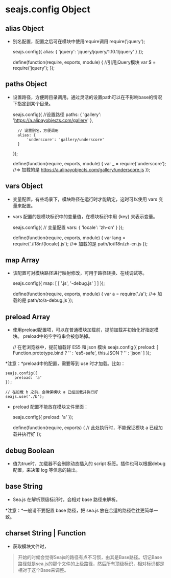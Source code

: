 
seajs.config  Object
==================
alias  Object
-------------


* 别名配置，配置之后可在模块中使用require调用 require('jquery');

    seajs.config({
        alias: { 'jquery': 'jquery/jquery/1.10.1/jquery' }
    });

    define(function(require, exports, module) {
        //引用jQuery模块
        var $ = require('jquery');
    });

paths  Object
--------------

* 设置路径，方便跨目录调用。通过灵活的设置path可以在不影响base的情况下指定到某个目录。

    seajs.config({
        //设置路径
        paths: {
            'gallery': 'https://a.alipayobjects.com/gallery'
        },

        // 设置别名，方便调用
        alias: {
            'underscore': 'gallery/underscore'
        }
    });

    define(function(require, exports, module) {
        var _ = require('underscore');
        //=> 加载的是 https://a.alipayobjects.com/gallery/underscore.js
    });

vars  Object
------------

* 变量配置。有些场景下，模块路径在运行时才能确定，这时可以使用 vars 变量来配置。

* vars 配置的是模块标识中的变量值，在模块标识中用 {key} 来表示变量。

    seajs.config({
        // 变量配置
        vars: {
            'locale': 'zh-cn'
        }
    });

    define(function(require, exports, module) {
        var lang = require('./i18n/{locale}.js');
       //=> 加载的是 path/to/i18n/zh-cn.js
    });

map  Array
----------

* 该配置可对模块路径进行映射修改，可用于路径转换、在线调试等。

    seajs.config({
        map: [
            [ '.js', '-debug.js' ]
        ]
    });

    define(function(require, exports, module) {
        var a = require('./a');
        //=> 加载的是 path/to/a-debug.js
    });

preload  Array
--------------

* 使用preload配置项，可以在普通模块加载前，提前加载并初始化好指定模块。
preload中的空字符串会被忽略掉。

    // 在老浏览器中，提前加载好 ES5 和 json 模块
    seajs.config({
        preload: [
            Function.prototype.bind ? '' : 'es5-safe',
            this.JSON ? '' : 'json'
        ]
    });

*注意：*preload中的配置，需要等到 use 时才加载。比如：

    seajs.config({
        preload: 'a'
    });

    // 在加载 b 之前，会确保模块 a 已经加载并执行好
    seajs.use('./b');

* preload 配置不能放在模块文件里面：

    seajs.config({
        preload: 'a'
    });

    define(function(require, exports) {
        // 此处执行时，不能保证模块 a 已经加载并执行好
    });

debug  Boolean
--------------

* 值为true时，加载器不会删除动态插入的 script 标签。插件也可以根据debug配置，来决策 log 等信息的输出。


base  String
------------

* Sea.js 在解析顶级标识时，会相对 base 路径来解析。

*注意：*一般请不要配置 base 路径，把 sea.js 放在合适的路径往往更简单一致。


charset   String | Function
---------------------------

* 获取模块文件时，<script> 或 <link> 标签的charset属性。 默认是utf-8

* charset还可以是一个函数：

    seajs.config({
        charset: function(url) {
            // xxx 目录下的文件用 gbk 编码加载
            if (url.indexOf('http://example.com/js/xxx') === 0) {
              return 'gbk';
            }

            // 其他文件用 utf-8 编码
            return 'utf-8';
        }
    });

seajs.use  Function
-------------------

* 用来在页面中加载一个或多个模块。seajs.use(id, callback?)

  // 加载一个模块
  seajs.use('./a');

  // 加载一个模块，在加载完成时，执行回调
  seajs.use('./a', function(a) {
    a.doSomething();
  });

  // 加载多个模块，在加载完成时，执行回调
  seajs.use(['./a', './b'], function(a, b) {
    a.doSomething();
    b.doSomething();
  });

*注意：*seajs.use 与 DOM ready 事件没有任何关系。如果某些操作要确保在 DOM ready 后执行，需要使用 jquery 等类库来保证。比如

    seajs.use(['jquery', './main'], function($, main) {
        $(document).ready(function() {
            main.init();
        });
    });

*注意：*use方法第一个参数一定要有，但是可以是null，也可以是一个变量

    var bootstrap = ['bootstrap.css', 'bootstrap-responsive.css', 'bootstrap.js'];

    seajs.use(bootstrap, function() {
        //do something
    });

seajs.cache  Ojbect
-------------------

* 通过 seajs.cache，可以查阅当前模块系统中的所有模块信息。

* 比如，打开 seajs.org，然后在 WebKit Developer Tools 的 Console 面板中输入 seajs.cache，可以看到：

    Object
      > http://seajs.org/docs/assets/main.js: x
      > https://a.alipayobjects.com/jquery/jquery/1.10.1/jquery.js: x
      > __proto__: Object
                        

* 这些就是文档首页用到的模块。展开某一项可以看到模块的具体信息，含义可参考：CMD 模块定义规范 中的 module 小节。


seajs.reslove  Function
------------------------

* 类似require.resolve，会利用模块系统的内部机制对传入的字符串参数进行路径解析。

    seajs.resolve('jquery');
    // => http://path/to/jquery.js

    seajs.resolve('./a', 'http://example.com/to/b.js');
    // => http://example.com/to/a.js
                        

* seajs.resolve 方法不光可以用来调试路径解析是否正确，还可以用在插件开发环境中。

seajs.data  Object
------------------

* 通过 seajs.data，可以查看 seajs 所有配置以及一些内部变量的值，可用于插件开发。当加载遇到问题时，也可用于调试。

常见问题
============

关于模块标识
-------------

* Seajs模块标识主要以小驼峰字符串、.或..

    // 在 http://example.com/js/a.js 的 factory 中：
    require.resolve('./b');
      // => http://example.com/js/b.js

    // 在 http://example.com/js/a.js 的 factory 中：
    require.resolve('../c');
      // => http://example.com/c.js

*　分为 相对 与 顶级 标识。以.或..开头，则为相对标识 。以小驼峰字符串开关，则为顶级标识。

    // 假设 base 路径是：http://example.com/assets/

    // 在模块代码里：
    require.resolve('gallery/jquery/1.9.1/jquery');
      // => http://example.com/assets/gallery/jquery/1.9.1/jquery.js

关于路径
－－－－

* Seajs除了相对与顶级标识之外，还可以使用普通路径来加载模块。

* 就到当前页面的脚本分析（可以右键查看源码）

    //sea.js的路径，即 base 路径，相对于当前页面
    <script src="http://yslove.net/actjs/assets/sea-modules/seajs/2.1.1/sj.js"></script>

    <script type="text/javascript">
    //配置Seajs
    seajs.config({
        alias: {
            //顶级标识，基于 base 路径
            'actjs': 'actjs/core/0.0.7/core.js',
                // => http://
            'position': 'actjs/util/0.0.2/position.js'
        }
    });

    seajs.config({
        alias: {
            //普通路径，相对于当前页面
            'affix': '../../actjs/assets/widget/src/widget-affix.js',

            //相对标识，相对于当前页面
            'init': './src/init.js'
        }
    });
    </script>

> 开始的时候会觉得Seajs的路径有点不习惯，由其是Base路径。切记Base路径就是sea.js的那个文件的上级路径，然后所有顶级标识，相对标识都是相对于这个Base来调整。
